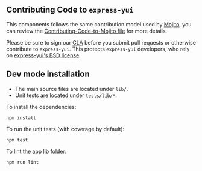 Contributing Code to `express-yui`
----------------------------------

This components follows the same contribution model used by [Mojito][], you can
review the [Contributing-Code-to-Mojito file][] for more details.

Please be sure to sign our [CLA][] before you submit pull requests or otherwise contribute to `express-yui`. This protects `express-yui` developers, who rely on [express-yui's BSD license][].

[express-yui's BSD license]: https://github.com/yahoo/express-yui/blob/master/LICENSE.md
[CLA]: http://developer.yahoo.com/cocktails/mojito/cla/
[Mojito]: https://github.com/yahoo/mojito
[Contributing-Code-to-Mojito file]: https://github.com/yahoo/mojito/wiki/Contributing-Code-to-Mojito

Dev mode installation
---------------------

- The main source files are located under `lib/`.
- Unit tests are located under `tests/lib/*`.

To install the dependencies:

    npm install

To run the unit tests (with coverage by default):

    npm test

To lint the app lib folder:

    npm run lint
